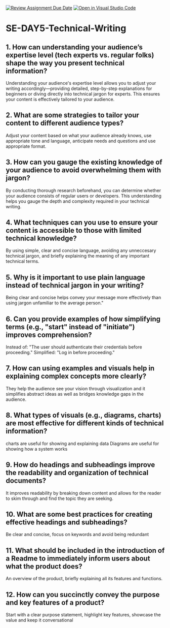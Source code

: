 [![Review Assignment Due Date](https://classroom.github.com/assets/deadline-readme-button-22041afd0340ce965d47ae6ef1cefeee28c7c493a6346c4f15d667ab976d596c.svg)](https://classroom.github.com/a/zsAR-pyY)
[![Open in Visual Studio Code](https://classroom.github.com/assets/open-in-vscode-2e0aaae1b6195c2367325f4f02e2d04e9abb55f0b24a779b69b11b9e10269abc.svg)](https://classroom.github.com/online_ide?assignment_repo_id=18492785&assignment_repo_type=AssignmentRepo)
# SE-DAY5-Technical-Writing
## 1. How can understanding your audience’s expertise level (tech experts vs. regular folks) shape the way you present technical information?
Understanding your audience's expertise level allows you to adjust your writing accordingly—providing detailed, step-by-step explanations for beginners or diving directly into technical jargon for experts. This ensures your content is effectively tailored to your audience.
## 2. What are some strategies to tailor your content to different audience types?
 Adjust your content based on what your audience already knows, use appropriate tone and language, anticipate needs and questions and use appropriate format.
## 3. How can you gauge the existing knowledge of your audience to avoid overwhelming them with jargon?
 By conducting thorough research beforehand, you can determine whether your audience consists of regular users or developers. This understanding helps you gauge the depth and complexity required in your technical writing.
## 4. What techniques can you use to ensure your content is accessible to those with limited technical knowledge?
By using simple, clear and concise language, avoiding any unneccesary technical jargon, and briefly explaining the meaning of any important technical terms. 
## 5. Why is it important to use plain language instead of technical jargon in your writing?
Being clear and concise helps convey your message more effectively than using jargon unfamiliar to the average person."
## 6. Can you provide examples of how simplifying terms (e.g., "start" instead of "initiate") improves comprehension?
Instead of: "The user should authenticate their credentials before proceeding."
Simplified: "Log in before proceeding."
## 7. How can using examples and visuals help in explaining complex concepts more clearly?
They help the audience see your vision through visualization and it simplifies abstract ideas as well as bridges knowledge gaps in the audience. 
## 8. What types of visuals (e.g., diagrams, charts) are most effective for different kinds of technical information?
charts are useful for showing and explaining data
Diagrams are useful for showing how a system works
## 9. How do headings and subheadings improve the readability and organization of technical documents?
It improves readability by breaking down content and allows for the reader to skim through and find the topic they are seeking.
## 10. What are some best practices for creating effective headings and subheadings?
Be clear and concise, focus on keywords and avoid being redundant
## 11. What should be included in the introduction of a Readme to immediately inform users about what the product does?
An overview of the product, briefly explaining all its features and functions.
## 12. How can you succinctly convey the purpose and key features of a product?
Start with a clear purpose statement, highlight key features, showcase the value and keep it conversational
